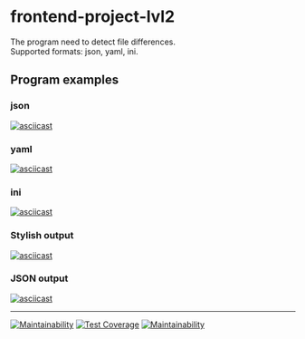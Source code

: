 # frontend-project-lvl2
The program need to detect file differences.<br>
Supported formats: json, yaml, ini.<br>

## Program examples
### json
[![asciicast](https://asciinema.org/a/9xfnqaZXYyrTxkkvCSV1izM4e.png)](https://asciinema.org/a/9xfnqaZXYyrTxkkvCSV1izM4e)
### yaml
[![asciicast](https://asciinema.org/a/1vgooRxjZTffeGOoAi7I5ZOz8.png)](https://asciinema.org/a/1vgooRxjZTffeGOoAi7I5ZOz8)
### ini
[![asciicast](https://asciinema.org/a/1yNahwmcgdgOCFbddr7y2Bc0w.png)](https://asciinema.org/a/1yNahwmcgdgOCFbddr7y2Bc0w)
### Stylish output
[![asciicast](https://asciinema.org/a/WKplvleAmaQNha2PTdUmVoDVR.svg)](https://asciinema.org/a/WKplvleAmaQNha2PTdUmVoDVR)
### JSON output
[![asciicast](https://asciinema.org/a/0uWLxYIbdDa413EbYZgBSdkjv.svg)](https://asciinema.org/a/0uWLxYIbdDa413EbYZgBSdkjv)

---
[![Maintainability](https://api.codeclimate.com/v1/badges/86f5503276d518641586/maintainability)](https://codeclimate.com/github/gafetinov/frontend-project-lvl2/maintainability)
[![Test Coverage](https://api.codeclimate.com/v1/badges/86f5503276d518641586/test_coverage)](https://codeclimate.com/github/gafetinov/frontend-project-lvl2/test_coverage)
[![Maintainability](https://github.com/gafetinov/frontend-project-lvl2/workflows/Node%20CI/badge.svg)](https://github.com/gafetinov/frontend-project-lvl2/actions)
